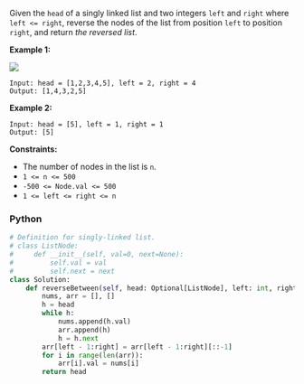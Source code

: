 Given the  `head`  of a singly linked list and two integers  `left`  and  `right`  where  `left <= right`, reverse the nodes of the list from position  `left`  to position  `right`, and return  _the reversed list_.

**Example 1:**

![](https://assets.leetcode.com/uploads/2021/02/19/rev2ex2.jpg)
```
Input: head = [1,2,3,4,5], left = 2, right = 4
Output: [1,4,3,2,5]
```

**Example 2:**
```
Input: head = [5], left = 1, right = 1
Output: [5]
```

**Constraints:**

- The number of nodes in the list is  `n`.
- `1 <= n <= 500`
- `-500 <= Node.val <= 500`
- `1 <= left <= right <= n`


### Python
```python
# Definition for singly-linked list.
# class ListNode:
#     def __init__(self, val=0, next=None):
#         self.val = val
#         self.next = next
class Solution:
    def reverseBetween(self, head: Optional[ListNode], left: int, right: int) -> Optional[ListNode]:
        nums, arr = [], []
        h = head
        while h:
            nums.append(h.val)
            arr.append(h)
            h = h.next
        arr[left - 1:right] = arr[left - 1:right][::-1]
        for i in range(len(arr)):
            arr[i].val = nums[i]
        return head
        
```